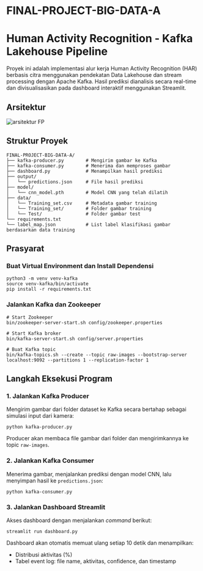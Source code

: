 # FINAL-PROJECT-BIG-DATA-A

# Human Activity Recognition - Kafka Lakehouse Pipeline

Proyek ini adalah implementasi alur kerja Human Activity Recognition (HAR) berbasis citra menggunakan pendekatan Data Lakehouse dan stream processing dengan Apache Kafka. 
Hasil prediksi dianalisis secara real-time dan divisualisasikan pada dashboard interaktif menggunakan Streamlit.

## Arsitektur

![arsitektur FP](https://github.com/user-attachments/assets/25281628-0d15-4913-a356-0dbc4b3d181a)

## Struktur Proyek
```
FINAL-PROJECT-BIG-DATA-A/
├── kafka-producer.py        # Mengirim gambar ke Kafka
├── kafka-consumer.py        # Menerima dan memproses gambar
├── dashboard.py             # Menampilkan hasil prediksi
├── output/
│   └── predictions.json     # File hasil prediksi
├── model/
│   └── cnn_model.pth        # Model CNN yang telah dilatih
├── data/                    
│   └── Training_set.csv     # Metadata gambar training 
│   └── Training_set/        # Folder gambar training
│   └── Test/                # Folder gambar test
└── requirements.txt
└── label_map.json           # List label klasifikasi gambar berdasarkan data training
```

## Prasyarat
### Buat Virtual Environment dan Install Dependensi
```
python3 -m venv venv-kafka
source venv-kafka/bin/activate
pip install -r requirements.txt
```

### Jalankan Kafka dan Zookeeper
```
# Start Zookeeper
bin/zookeeper-server-start.sh config/zookeeper.properties

# Start Kafka broker
bin/kafka-server-start.sh config/server.properties

# Buat Kafka topic
bin/kafka-topics.sh --create --topic raw-images --bootstrap-server localhost:9092 --partitions 1 --replication-factor 1
```

## Langkah Eksekusi Program

### 1. Jalankan Kafka Producer
Mengirim gambar dari folder dataset ke Kafka secara bertahap sebagai simulasi input dari kamera:
```
python kafka-producer.py
```
Producer akan membaca file gambar dari folder dan mengirimkannya ke topic `raw-images`.

### 2. Jalankan Kafka Consumer
Menerima gambar, menjalankan prediksi dengan model CNN, lalu menyimpan hasil ke `predictions.json`:
```
python kafka-consumer.py
```

### 3. Jalankan Dashboard Streamlit
Akses dashboard dengan menjalankan *command* berikut:
```
streamlit run dashboard.py
```
Dashboard akan otomatis memuat ulang setiap 10 detik dan menampilkan:

- Distribusi aktivitas (%)
- Tabel event log: file name, aktivitas, confidence, dan timestamp
